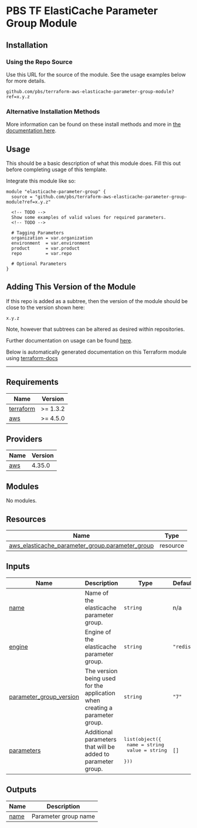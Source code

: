 # PBS TF ElastiCache Parameter Group Module

## Installation

### Using the Repo Source

Use this URL for the source of the module. See the usage examples below for more details.

```hcl
github.com/pbs/terraform-aws-elasticache-parameter-group-module?ref=x.y.z
```

### Alternative Installation Methods

More information can be found on these install methods and more in [the documentation here](./docs/general/install).

## Usage

<!-- TODO -->
This should be a basic description of what this module does.
Fill this out before completing usage of this template.
<!-- TODO -->

Integrate this module like so:

```hcl
module "elasticache-parameter-group" {
  source = "github.com/pbs/terraform-aws-elasticache-parameter-group-module?ref=x.y.z"

  <!-- TODO -->
  Show some examples of valid values for required parameters.
  <!-- TODO -->

  # Tagging Parameters
  organization = var.organization
  environment  = var.environment
  product      = var.product
  repo         = var.repo

  # Optional Parameters
}
```

## Adding This Version of the Module

If this repo is added as a subtree, then the version of the module should be close to the version shown here:

`x.y.z`

Note, however that subtrees can be altered as desired within repositories.

Further documentation on usage can be found [here](./docs).

Below is automatically generated documentation on this Terraform module using [terraform-docs][terraform-docs]

---

[terraform-docs]: https://github.com/terraform-docs/terraform-docs

## Requirements

| Name | Version |
|------|---------|
| <a name="requirement_terraform"></a> [terraform](#requirement\_terraform) | >= 1.3.2 |
| <a name="requirement_aws"></a> [aws](#requirement\_aws) | >= 4.5.0 |

## Providers

| Name | Version |
|------|---------|
| <a name="provider_aws"></a> [aws](#provider\_aws) | 4.35.0 |

## Modules

No modules.

## Resources

| Name | Type |
|------|------|
| [aws_elasticache_parameter_group.parameter_group](https://registry.terraform.io/providers/hashicorp/aws/latest/docs/resources/elasticache_parameter_group) | resource |

## Inputs

| Name | Description | Type | Default | Required |
|------|-------------|------|---------|:--------:|
| <a name="input_name"></a> [name](#input\_name) | Name of the elasticache parameter group. | `string` | n/a | yes |
| <a name="input_engine"></a> [engine](#input\_engine) | Engine of the elasticache parameter group. | `string` | `"redis"` | no |
| <a name="input_parameter_group_version"></a> [parameter\_group\_version](#input\_parameter\_group\_version) | The version being used for the application when creating a parameter group. | `string` | `"7"` | no |
| <a name="input_parameters"></a> [parameters](#input\_parameters) | Additional parameters that will be added to parameter group. | <pre>list(object({<br>    name  = string<br>    value = string<br>  }))</pre> | `[]` | no |

## Outputs

| Name | Description |
|------|-------------|
| <a name="output_name"></a> [name](#output\_name) | Parameter group name |
